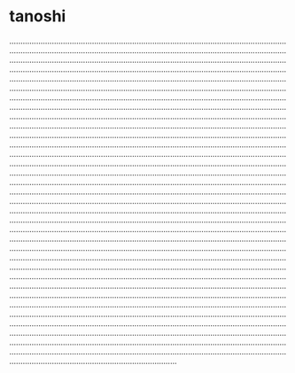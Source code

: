 # tanoshi

...................................................................................................................................................................................................................................................................................................................................................................................................................................................................................................................................................................................................................................................................................................................................................................................................................................................................................................................................................................................................................................................................................................................................................................................................................................................................................................................................................................................................................................................................................................................................................................................................................................................................................................................................................................................................................................................................................................................................................................................................................................................................................................................................................................................................................................................................................................................................................................................................................................................................................................................................................................................................................................................................................................................................................................................................................................................................................................................................................................................................................................................................................................................................................................................................................................................................................................................................................................................................................................................................................................................................................................................................................................................................................................................................................................................................................................................................................................................................................................................................................................................................................................................................................................................................................................................................................................................................................................................................................................................................